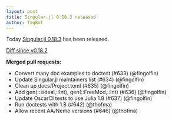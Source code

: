 ```yaml
---
layout: post
title: Singular.jl 0.18.3 released
author: TagBot
---
```


Today [Singular.jl 0.18.3](https://github.com/oscar-system/Singular.jl/releases/tag/v0.18.3) has
been released.

[Diff since v0.18.2](https://github.com/oscar-system/Singular.jl/compare/v0.18.2...v0.18.3)



**Merged pull requests:**
- Convert many doc examples to doctest (#633) (@fingolfin)
- Update Singular.jl maintainers list (#634) (@fingolfin)
- Clean up docs/Project.toml (#635) (@fingolfin)
- Add gen(::sideal,::Int), gen(::FreeMod,::Int) (#636) (@fingolfin)
- Update OscarCI tests to use Julia 1.8 (#637) (@fingolfin)
- Run doctests with 1.8 (#642) (@thofma)
- Allow recent AA/Nemo versions (#646) (@thofma)
